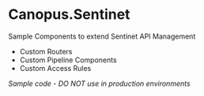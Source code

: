 # Canopus.Sentinet
Sample Components to extend Sentinet API Management

- Custom Routers
- Custom Pipeline Components
- Custom Access Rules

*Sample code - DO NOT use in production environments*